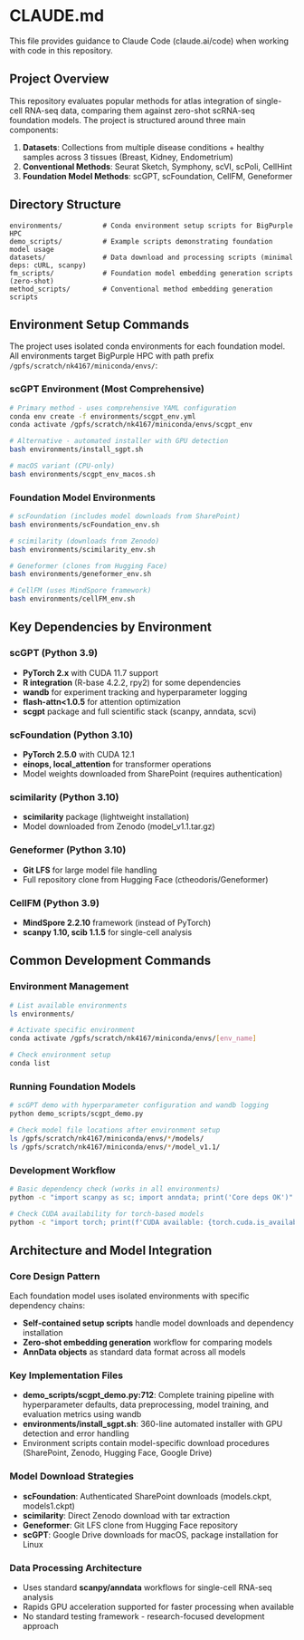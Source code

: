 # CLAUDE.md

This file provides guidance to Claude Code (claude.ai/code) when working with code in this repository.

## Project Overview

This repository evaluates popular methods for atlas integration of single-cell RNA-seq data, comparing them against zero-shot scRNA-seq foundation models. The project is structured around three main components:

1. **Datasets**: Collections from multiple disease conditions + healthy samples across 3 tissues (Breast, Kidney, Endometrium)
2. **Conventional Methods**: Seurat Sketch, Symphony, scVI, scPoli, CellHint
3. **Foundation Model Methods**: scGPT, scFoundation, CellFM, Geneformer

## Directory Structure

```
environments/          # Conda environment setup scripts for BigPurple HPC
demo_scripts/          # Example scripts demonstrating foundation model usage
datasets/              # Data download and processing scripts (minimal deps: cURL, scanpy)
fm_scripts/            # Foundation model embedding generation scripts (zero-shot)
method_scripts/        # Conventional method embedding generation scripts
```

## Environment Setup Commands

The project uses isolated conda environments for each foundation model. All environments target BigPurple HPC with path prefix `/gpfs/scratch/nk4167/miniconda/envs/`:

### scGPT Environment (Most Comprehensive)
```bash
# Primary method - uses comprehensive YAML configuration
conda env create -f environments/scgpt_env.yml
conda activate /gpfs/scratch/nk4167/miniconda/envs/scgpt_env

# Alternative - automated installer with GPU detection
bash environments/install_sgpt.sh

# macOS variant (CPU-only)
bash environments/scgpt_env_macos.sh
```

### Foundation Model Environments
```bash
# scFoundation (includes model downloads from SharePoint)
bash environments/scFoundation_env.sh

# scimilarity (downloads from Zenodo)
bash environments/scimilarity_env.sh

# Geneformer (clones from Hugging Face)
bash environments/geneformer_env.sh

# CellFM (uses MindSpore framework)
bash environments/cellFM_env.sh
```

## Key Dependencies by Environment

### scGPT (Python 3.9)
- **PyTorch 2.x** with CUDA 11.7 support
- **R integration** (R-base 4.2.2, rpy2) for some dependencies
- **wandb** for experiment tracking and hyperparameter logging
- **flash-attn<1.0.5** for attention optimization
- **scgpt** package and full scientific stack (scanpy, anndata, scvi)

### scFoundation (Python 3.10)  
- **PyTorch 2.5.0** with CUDA 12.1
- **einops, local_attention** for transformer operations
- Model weights downloaded from SharePoint (requires authentication)

### scimilarity (Python 3.10)
- **scimilarity** package (lightweight installation)
- Model downloaded from Zenodo (model_v1.1.tar.gz)

### Geneformer (Python 3.10)
- **Git LFS** for large model file handling
- Full repository clone from Hugging Face (ctheodoris/Geneformer)

### CellFM (Python 3.9)
- **MindSpore 2.2.10** framework (instead of PyTorch)
- **scanpy 1.10, scib 1.1.5** for single-cell analysis

## Common Development Commands

### Environment Management
```bash
# List available environments
ls environments/

# Activate specific environment
conda activate /gpfs/scratch/nk4167/miniconda/envs/[env_name]

# Check environment setup
conda list
```

### Running Foundation Models
```bash
# scGPT demo with hyperparameter configuration and wandb logging
python demo_scripts/scgpt_demo.py

# Check model file locations after environment setup
ls /gpfs/scratch/nk4167/miniconda/envs/*/models/
ls /gpfs/scratch/nk4167/miniconda/envs/*/model_v1.1/
```

### Development Workflow
```bash
# Basic dependency check (works in all environments)
python -c "import scanpy as sc; import anndata; print('Core deps OK')"

# Check CUDA availability for torch-based models
python -c "import torch; print(f'CUDA available: {torch.cuda.is_available()}')"
```

## Architecture and Model Integration

### Core Design Pattern
Each foundation model uses isolated environments with specific dependency chains:
- **Self-contained setup scripts** handle model downloads and dependency installation
- **Zero-shot embedding generation** workflow for comparing models
- **AnnData objects** as standard data format across all models

### Key Implementation Files
- **demo_scripts/scgpt_demo.py:712**: Complete training pipeline with hyperparameter defaults, data preprocessing, model training, and evaluation metrics using wandb
- **environments/install_sgpt.sh**: 360-line automated installer with GPU detection and error handling
- Environment scripts contain model-specific download procedures (SharePoint, Zenodo, Hugging Face, Google Drive)

### Model Download Strategies
- **scFoundation**: Authenticated SharePoint downloads (models.ckpt, models1.ckpt)
- **scimilarity**: Direct Zenodo download with tar extraction
- **Geneformer**: Git LFS clone from Hugging Face repository
- **scGPT**: Google Drive downloads for macOS, package installation for Linux

### Data Processing Architecture  
- Uses standard **scanpy/anndata** workflows for single-cell RNA-seq analysis
- Rapids GPU acceleration supported for faster processing when available
- No standard testing framework - research-focused development approach